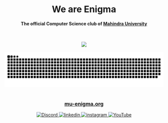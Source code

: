 <div align="center">
<h1 align="center">We are Enigma</h1>
<h4 align="center">The official Computer Science club of <a href="https://mahindrauniversity.edu.in" target="_blank">Mahindra University</a></h4>
</div>
<br>

<p align="center">
  <a href="https://github.com/DenverCoder1/readme-typing-svg"><img src="https://readme-typing-svg.herokuapp.com?lines=Workshops;Hackathons;ESports;Embedded+Systems;RaspBerryPi+Clusters;Cybersecurity+challenges&center=true&width=500&height=50"></a>
</p>

<picture>
  <source
    media="(prefers-color-scheme: dark)"
    srcset="https://raw.githubusercontent.com/platane/snk/output/github-contribution-grid-snake-dark.svg"
  />
  <source
    media="(prefers-color-scheme: light)"
    srcset="https://raw.githubusercontent.com/platane/snk/output/github-contribution-grid-snake.svg"
  />
  <img
    alt="github contribution grid snake animation"
    src="https://raw.githubusercontent.com/platane/snk/output/github-contribution-grid-snake.svg"
  />
</picture>

<br>
<br>

<h3 align="center"><a href="https://www.mu-enigma.org" target="_blank">mu-enigma.org</a></h3>

<div align="center">
<a href="https://discord.gg/5eJwmkV" target="_blank">
<img src=https://img.shields.io/badge/discord-%2300acee.svg?color=5865F2&style=for-the-badge&logo=discord&logoColor=white alt=Discord style="margin-bottom: 5px;" />
</a>

<a href="https://www.linkedin.com/company/mu-enigma/" target="_blank">
<img src=https://img.shields.io/badge/linkedin-%2300acee.svg?color=405DE6&style=for-the-badge&logo=linkedin&logoColor=white alt=linkedin style="margin-bottom: 5px;" />

<a href="https://www.instagram.com/enigma.mu/" target="_blank">
<img src=https://img.shields.io/badge/instagram-%ff5851db.svg?color=C13584&style=for-the-badge&logo=instagram&logoColor=white alt=instagram style="margin-bottom: 5px;" />
</a>

<a href="https://www.youtube.com/channel/UCcq-LdW2k2_WpZHWq0i3TQQ" target="_blank">
<img src=https://img.shields.io/badge/youtube-%2300acee.svg?color=FF0000&style=for-the-badge&logo=youtube&logoColor=white alt=YouTube style="margin-bottom: 5px;" />
</a>

</div>
